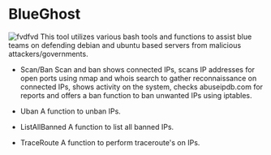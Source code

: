 # BlueGhost
![fvdfvd](https://user-images.githubusercontent.com/44454186/59632175-24519300-9139-11e9-8fbd-a971f46b0a64.PNG)
This tool utilizes various bash tools and functions to assist blue teams on defending debian and ubuntu based servers from 
malicious attackers/governments.


- Scan/Ban
Scan and ban shows connected IPs, scans IP addresses for open ports using nmap and whois search to gather reconnaissance on connected IPs,
shows activity on the system, checks abuseipdb.com for reports and offers a ban function to ban unwanted IPs using iptables.


- Uban 
A function to unban IPs.

- ListAllBanned
A function to list all banned IPs.

- TraceRoute
A function to perform traceroute's on IPs.
